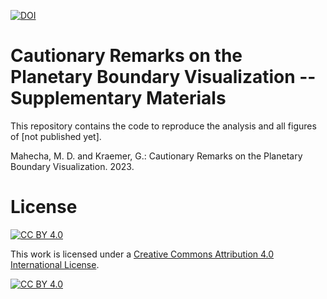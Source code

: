 [![DOI](https://zenodo.org/badge/712029206.svg)](https://zenodo.org/doi/10.5281/zenodo.10182293)

# Cautionary Remarks on the Planetary Boundary Visualization -- Supplementary Materials


This repository contains the code to reproduce the analysis and all figures of [not published yet].

Mahecha, M. D.  and Kraemer, G.: Cautionary Remarks on the Planetary Boundary Visualization. 2023.

# License

[![CC BY 4.0][cc-by-shield]][cc-by]

This work is licensed under a
[Creative Commons Attribution 4.0 International License][cc-by].

[![CC BY 4.0][cc-by-image]][cc-by]

[cc-by]: http://creativecommons.org/licenses/by/4.0/
[cc-by-image]: https://i.creativecommons.org/l/by/4.0/88x31.png
[cc-by-shield]: https://img.shields.io/badge/License-CC%20BY%204.0-lightgrey.svg
